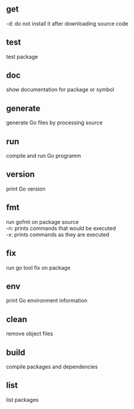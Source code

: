 ## get
-d: do not install it after downloading source code


## test
test package 

## doc
show documentation for package or symbol

## generate
generate Go files by processing source

## run 
compile and run Go programm


## version
print Go version

## fmt
run gofmt on package source   
-n: prints commands that would be executed  
-x: prints commands as they are executed  

## fix
run go tool fix on package


## env 
print Go environment information

## clean 
remove object files


## build
compile packages and dependencies

## list
list packages


